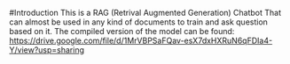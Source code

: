 #Introduction
This is a RAG (Retrival Augmented Generation) Chatbot That can almost be used in any kind of documents to train and ask question based on it.
The compiled version of the model can be found: https://drive.google.com/file/d/1MrVBPSaFQav-esX7dxHXRuN6qFDIa4-Y/view?usp=sharing
